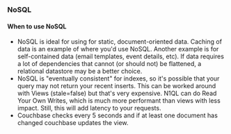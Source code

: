 ### NoSQL
#### When to use NoSQL
- NoSQL is ideal for using for static, document-oriented data. Caching of data is an example of where you'd use NoSQL. Another example is for self-contained data (email templates, event details, etc). If data requires a lot of dependencies that cannot (or should not) be flattened, a relational datastore may be a better choice.
- NoSQL is "eventually consistent" for indexes, so it's possible that your query may not return your recent inserts. This can be worked around with Views (stale=false) but that's very expensive. N1QL can do Read Your Own Writes, which is much more performant than views with less impact. Still, this will add latency to your requests.
- Couchbase checks every 5 seconds and if at least one document has changed couchbase updates the view.
<!--stackedit_data:
eyJoaXN0b3J5IjpbLTM1Nzc2NzYwOF19
-->
